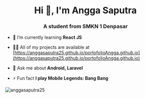 <h1 align="center">Hi 👋, I'm Angga Saputra</h1>
<h3 align="center">A student from SMKN 1 Denpasar</h3>

- 🌱 I’m currently learning **React JS**

- 👨‍💻 All of my projects are available at [https://anggasaputra25.github.io/portofolioAngga.github.io](https://anggasaputra25.github.io/portofolioAngga.github.io)

- 💬 Ask me about **Android, Laravel**

- ⚡ Fun fact **I play Mobile Legends: Bang Bang**

</p>

<p><img align="center" src="https://github-readme-stats.vercel.app/api/top-langs?username=anggasaputra25&show_icons=true&locale=en&layout=compact" alt="anggasaputra25" /></p>
